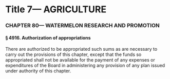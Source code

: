 
# Title 7— AGRICULTURE
### CHAPTER 80— WATERMELON RESEARCH AND PROMOTION
#### § 4916. Authorization of appropriations

There are authorized to be appropriated such sums as are necessary to carry out the provisions of this chapter, except that the funds so appropriated shall not be available for the payment of any expenses or expenditures of the Board in administering any provision of any plan issued under authority of this chapter.
